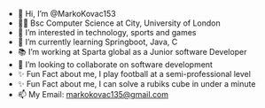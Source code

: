 - 👋 Hi, I’m @MarkoKovac153
- 👨‍🎓 Bsc Computer Science at City, University of London
- 👀 I’m interested in technology, sports and games
- 🌱 I’m currently learning Springboot, Java, C
- 📚 I’m working at Sparta global as a Junior software Developer
- 💞️ I’m looking to collaborate on software development
- ✨ Fun Fact about me, I play football at a semi-professional level
- ✨ Fun Fact about me, I can solve a rubiks cube in under a minute
- 📫 My Email: markokovac135@gmail.com
